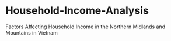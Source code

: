# Household-Income-Analysis
Factors Affecting Household Income in the  Northern Midlands and Mountains in Vietnam
